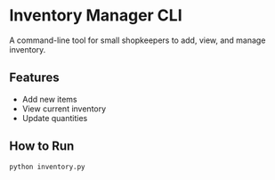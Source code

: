 # Inventory Manager CLI

A command-line tool for small shopkeepers to add, view, and manage inventory.

## Features
- Add new items
- View current inventory
- Update quantities

## How to Run
```bash
python inventory.py
